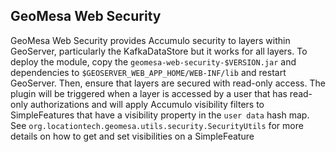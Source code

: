 ## GeoMesa Web Security

GeoMesa Web Security provides Accumulo security to layers within GeoServer, particularly the KafkaDataStore but
it works for all layers.  To deploy the module, copy the ```geomesa-web-security-$VERSION.jar``` and dependencies to 
```$GEOSERVER_WEB_APP_HOME/WEB-INF/lib``` and restart GeoServer.  Then, ensure that layers are secured with 
read-only access.  The plugin will be triggered when a layer is accessed by a user that has read-only authorizations
and will apply Accumulo visibility filters to SimpleFeatures that have a visibility property in the ```user data```
hash map.  See ```org.locationtech.geomesa.utils.security.SecurityUtils``` for more details on how to get and set
visibilities on a SimpleFeature
